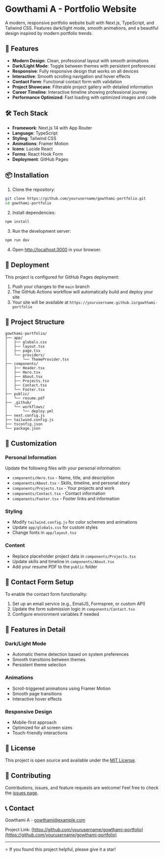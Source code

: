 # Gowthami A - Portfolio Website

A modern, responsive portfolio website built with Next.js, TypeScript, and Tailwind CSS. Features dark/light mode, smooth animations, and a beautiful design inspired by modern portfolio trends.

## 🚀 Features

- **Modern Design**: Clean, professional layout with smooth animations
- **Dark/Light Mode**: Toggle between themes with persistent preferences
- **Responsive**: Fully responsive design that works on all devices
- **Interactive**: Smooth scrolling navigation and hover effects
- **Contact Form**: Functional contact form with validation
- **Project Showcase**: Filterable project gallery with detailed information
- **Career Timeline**: Interactive timeline showing professional journey
- **Performance Optimized**: Fast loading with optimized images and code

## 🛠️ Tech Stack

- **Framework**: Next.js 14 with App Router
- **Language**: TypeScript
- **Styling**: Tailwind CSS
- **Animations**: Framer Motion
- **Icons**: Lucide React
- **Forms**: React Hook Form
- **Deployment**: GitHub Pages

## 📦 Installation

1. Clone the repository:
```bash
git clone https://github.com/yourusername/gowthami-portfolio.git
cd gowthami-portfolio
```

2. Install dependencies:
```bash
npm install
```

3. Run the development server:
```bash
npm run dev
```

4. Open [http://localhost:3000](http://localhost:3000) in your browser.

## 🚀 Deployment

This project is configured for GitHub Pages deployment:

1. Push your changes to the `main` branch
2. The GitHub Actions workflow will automatically build and deploy your site
3. Your site will be available at `https://yourusername.github.io/gowthami-portfolio`

## 📁 Project Structure

```
gowthami-portfolio/
├── app/
│   ├── globals.css
│   ├── layout.tsx
│   ├── page.tsx
│   └── providers/
│       └── ThemeProvider.tsx
├── components/
│   ├── Header.tsx
│   ├── Hero.tsx
│   ├── About.tsx
│   ├── Projects.tsx
│   ├── Contact.tsx
│   └── Footer.tsx
├── public/
│   └── resume.pdf
├── .github/
│   └── workflows/
│       └── deploy.yml
├── next.config.js
├── tailwind.config.js
├── tsconfig.json
└── package.json
```

## 🎨 Customization

### Personal Information
Update the following files with your personal information:
- `components/Hero.tsx` - Name, title, and description
- `components/About.tsx` - Skills, timeline, and personal story
- `components/Projects.tsx` - Your projects and work
- `components/Contact.tsx` - Contact information
- `components/Footer.tsx` - Footer links and information

### Styling
- Modify `tailwind.config.js` for color schemes and animations
- Update `app/globals.css` for custom styles
- Change fonts in `app/layout.tsx`

### Content
- Replace placeholder project data in `components/Projects.tsx`
- Update skills and timeline in `components/About.tsx`
- Add your resume PDF to the `public` folder

## 📧 Contact Form Setup

To enable the contact form functionality:

1. Set up an email service (e.g., EmailJS, Formspree, or custom API)
2. Update the form submission logic in `components/Contact.tsx`
3. Configure environment variables if needed

## 🌟 Features in Detail

### Dark/Light Mode
- Automatic theme detection based on system preferences
- Smooth transitions between themes
- Persistent theme selection

### Animations
- Scroll-triggered animations using Framer Motion
- Smooth page transitions
- Interactive hover effects

### Responsive Design
- Mobile-first approach
- Optimized for all screen sizes
- Touch-friendly interactions

## 📄 License

This project is open source and available under the [MIT License](LICENSE).

## 🤝 Contributing

Contributions, issues, and feature requests are welcome! Feel free to check the [issues page](../../issues).

## 📞 Contact

Gowthami A - gowthami@example.com

Project Link: [https://github.com/yourusername/gowthami-portfolio](https://github.com/yourusername/gowthami-portfolio)

---

⭐ If you found this project helpful, please give it a star!

